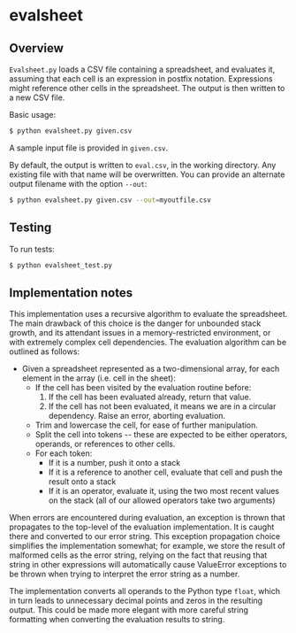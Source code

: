 # evalsheet

## Overview
`Evalsheet.py` loads a CSV file containing a spreadsheet, and evaluates it,
assuming that each cell is an expression in postfix notation. Expressions might
reference other cells in the spreadsheet. The output is then written to a new
CSV file.

Basic usage:
```bash
$ python evalsheet.py given.csv
```

A sample input file is provided in `given.csv`.

By default, the output is written to `eval.csv`, in the working directory. Any
existing file with that name will be overwritten. You can provide an alternate
output filename with the option `--out`:
```bash
$ python evalsheet.py given.csv --out=myoutfile.csv
```

## Testing

To run tests:
```bash
$ python evalsheet_test.py
```

## Implementation notes

This implementation uses a recursive algorithm to evaluate the spreadsheet.
The main drawback of this choice is the danger for unbounded stack growth,
and its attendant issues in a memory-restricted environment, or with extremely
complex cell dependencies. The evaluation algorithm can be outlined as follows:
* Given a spreadsheet represented as a two-dimensional array, for each element
  in the array (i.e. cell in the sheet):
  * If the cell has been visited by the evaluation routine before:
    1. If the cell has been evaluated already, return that value.
    2. If the cell has not been evaluated, it means we are in a circular
       dependency. Raise an error, aborting evaluation.
  * Trim and lowercase the cell, for ease of further manipulation.
  * Split the cell into tokens -- these are expected to be either operators,
    operands, or references to other cells.
  * For each token:
    * If it is a number, push it onto a stack
    * If it is a reference to another cell, evaluate that cell and push the
      result onto a stack
    * If it is an operator, evaluate it, using the two most recent values on the
      stack (all of our allowed operators take two arguments)

When errors are encountered during evaluation, an exception is thrown that
propagates to the top-level of the evaluation implementation. It is caught there
and converted to our error string. This exception propagation choice simplifies
the implementation somewhat; for example, we store the result of malformed cells
as the error string, relying on the fact that reusing that string in other
expressions will automatically cause ValueError exceptions to be thrown when
trying to interpret the error string as a number.

The implementation converts all operands to the Python type
`float`, which in turn leads to unnecessary decimal points and zeros in the
resulting output. This could be made more elegant with more careful string
formatting when converting the evaluation results to string.
